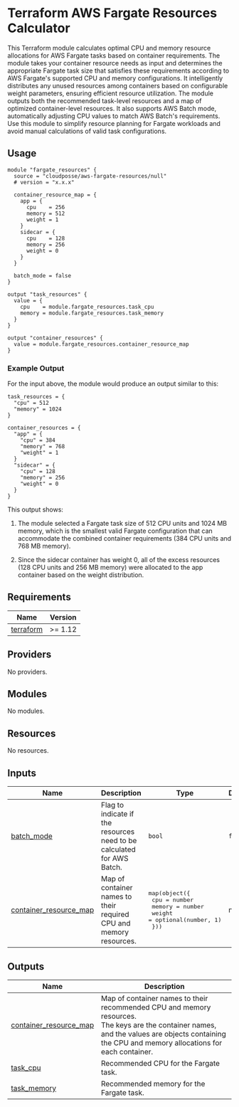 # Terraform AWS Fargate Resources Calculator

This Terraform module calculates optimal CPU and memory resource allocations for AWS Fargate tasks based on container requirements. The module takes your container resource needs as input and determines the appropriate Fargate task size that satisfies these requirements according to AWS Fargate's supported CPU and memory configurations. It intelligently distributes any unused resources among containers based on configurable weight parameters, ensuring efficient resource utilization. The module outputs both the recommended task-level resources and a map of optimized container-level resources. It also supports AWS Batch mode, automatically adjusting CPU values to match AWS Batch's requirements. Use this module to simplify resource planning for Fargate workloads and avoid manual calculations of valid task configurations.

## Usage

```hcl
module "fargate_resources" {
  source = "cloudposse/aws-fargate-resources/null"
  # version = "x.x.x"

  container_resource_map = {
    app = {
      cpu    = 256
      memory = 512
      weight = 1
    }
    sidecar = {
      cpu    = 128
      memory = 256
      weight = 0
    }
  }

  batch_mode = false
}

output "task_resources" {
  value = {
    cpu    = module.fargate_resources.task_cpu
    memory = module.fargate_resources.task_memory
  }
}

output "container_resources" {
  value = module.fargate_resources.container_resource_map
}
```

### Example Output

For the input above, the module would produce an output similar to this:

```hcl
task_resources = {
  "cpu" = 512
  "memory" = 1024
}

container_resources = {
  "app" = {
    "cpu" = 384
    "memory" = 768
    "weight" = 1
  }
  "sidecar" = {
    "cpu" = 128
    "memory" = 256
    "weight" = 0
  }
}
```

This output shows:

1. The module selected a Fargate task size of 512 CPU units and 1024 MB memory, which is the smallest valid Fargate configuration that can accommodate the combined container requirements (384 CPU units and 768 MB memory).

2. Since the sidecar container has weight 0, all of the excess resources (128 CPU units and 256 MB memory) were allocated to the app container based on the weight distribution.


<!-- BEGIN_TF_DOCS -->
## Requirements

| Name | Version |
|------|---------|
| <a name="requirement_terraform"></a> [terraform](#requirement\_terraform) | >= 1.12 |

## Providers

No providers.

## Modules

No modules.

## Resources

No resources.

## Inputs

| Name | Description | Type | Default | Required |
|------|-------------|------|---------|:--------:|
| <a name="input_batch_mode"></a> [batch\_mode](#input\_batch\_mode) | Flag to indicate if the resources need to be calculated for AWS Batch. | `bool` | `false` | no |
| <a name="input_container_resource_map"></a> [container\_resource\_map](#input\_container\_resource\_map) | Map of container names to their required CPU and memory resources. | <pre>map(object({<br/>    cpu    = number<br/>    memory = number<br/>    weight = optional(number, 1)<br/>  }))</pre> | n/a | yes |

## Outputs

| Name | Description |
|------|-------------|
| <a name="output_container_resource_map"></a> [container\_resource\_map](#output\_container\_resource\_map) | Map of container names to their recommended CPU and memory resources.<br/>The keys are the container names, and the values are objects containing<br/>the CPU and memory allocations for each container. |
| <a name="output_task_cpu"></a> [task\_cpu](#output\_task\_cpu) | Recommended CPU for the Fargate task. |
| <a name="output_task_memory"></a> [task\_memory](#output\_task\_memory) | Recommended memory for the Fargate task. |
<!-- END_TF_DOCS -->
